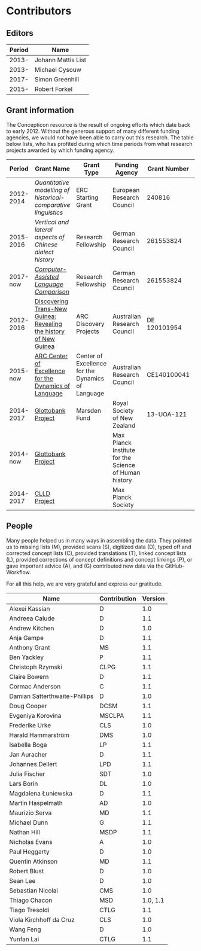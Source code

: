 # Contributors

## Editors

Period | Name
--- | ---
2013- | Johann Mattis List
2013- | Michael Cysouw
2017- | Simon Greenhill
2015- | Robert Forkel


## Grant information

The Concepticon resource is the result of ongoing efforts which date back to
early 2012. Without the generous support of many different funding agencies, we
would not have been able to carry out this research. The table below lists, who
has profited during which time periods from what research projects awarded by
which funding agency.

Period    | Grant Name                                                     | Grant Type                                        | Funding Agency                                        | Grant Number | Beneficiaries
---       | ---                                                            | ---                                               | ---                                                   | --- | ---
2012-2014 | *Quantitative modelling of historical-comparative linguistics* | ERC Starting Grant                                | European Research Council                             | 240816       | MC, JML
2015-2016 | *Vertical and lateral aspects of Chinese dialect history*      | Research Fellowship                               | German Research Council                               | 261553824    | JML
2017-now | [*Computer-Assisted Language Comparison*](http://calc.digling.org)      | Research Fellowship                               | German Research Council                               | 261553824    | JML
2012-2016 | [Discovering Trans-New Guinea: Revealing the history of New Guinea](http://transnewguinea.org)                                                            | ARC Discovery Projects                            | Australian Research Council                           | DE 120101954 | SJG
2015-now  | [ARC Center of Excellence for the Dynamics of Language](http://www.dynamicsoflanguage.edu.au/)                                                               | Center of Excellence for the Dynamics of Language | Australian Research Council                           | CE140100041  | SJG
2014-2017 | [Glottobank Project](http://glottobank.org)                                             | Marsden Fund                                      | Royal Society of New Zealand                          | 13-UOA-121   | SJG, JML, RF
2014-now  | [Glottobank Project](http://glottobank.org)                                             |                                                   | Max Planck Institute for the Science of Human history |              | SJG, JML, RF
2014-2017 | [CLLD Project](http://clld.org)                                                   |                                                   | Max Planck Society                                    |              |




## People

Many people helped us in many
ways in assembling the data. They pointed us to missing
lists (M), provided scans (S), digitized data (D), typed off
and corrected concept lists (C), provided translations (T),
linked concept lists (L), provided corrections of concept definitions and concept linkings (P), or gave important advice (A), and (G) contributed new data via the GitHub-Workflow. 

For all this help, we are very grateful and express our gratitude.

Name | Contribution | Version |
--- | --- | --- |
Alexei Kassian | D | 1.0  
Andreea Calude | D | 1.1
Andrew Kitchen | D | 1.0 
Anja Gampe | D | 1.1
Anthony Grant | MS | 1.1
Ben Yackley | P | 1.1
Christoph Rzymski | CLPG | 1.1
Claire Bowern | D | 1.1
Cormac Anderson | C | 1.1
Damian Satterthwaite-Phillips | D | 1.0 
Doug Cooper | DCSM | 1.1
Evgeniya Korovina | MSCLPA | 1.1
Frederike Urke | CLS | 1.0  
Harald Hammarström | DMS | 1.0 
Isabella Boga | LP | 1.1
Jan Auracher | D | 1.1
Johannes Dellert | LPD | 1.1
Julia Fischer | SDT | 1.0 
Lars Borin | DL | 1.0 
Magdalena Łuniewska | D | 1.1
Martin Haspelmath | AD | 1.0  
Maurizio Serva | MD | 1.1
Michael Dunn | G | 1.1
Nathan Hill | MSDP | 1.1
Nicholas Evans | A | 1.0
Paul Heggarty | D | 1.0
Quentin Atkinson | MD | 1.1
Robert Blust | D | 1.0 
Sean Lee | D | 1.0
Sebastian Nicolai | CMS | 1.0  
Thiago Chacon | MSD | 1.0, 1.1 
Tiago Tresoldi | CTLG | 1.1
Viola Kirchhoff da Cruz | CLS | 1.0 
Wang Feng | D | 1.0
Yunfan Lai | CTLG | 1.1

